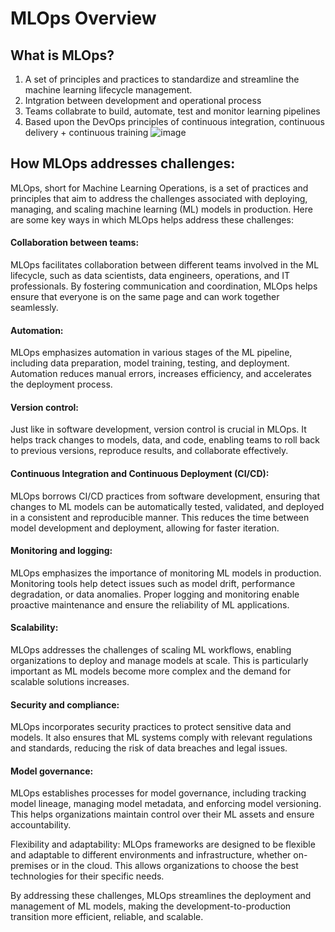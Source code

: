 # MLOps Overview
## What is MLOps?
1. A set of principles and practices to standardize and streamline the machine learning lifecycle management.
2. Intgration between development and operational process
3. Teams collabrate to build, automate, test and monitor learning pipelines
4. Based upon the DevOps principles of continuous integration, continuous delivery + continuous training 
![image](https://github.com/ManojGuttha/MLFlow-Doc/assets/158753894/18e465ff-8150-44d7-9a3a-e660ee94fec5)

## How MLOps addresses challenges:
MLOps, short for Machine Learning Operations, is a set of practices and principles that aim to address the challenges associated with deploying, managing, and scaling machine learning (ML) models in production. Here are some key ways in which MLOps helps address these challenges:

#### Collaboration between teams: 
MLOps facilitates collaboration between different teams involved in the ML lifecycle, such as data scientists, data engineers, operations, and IT professionals. By fostering communication and coordination, MLOps helps ensure that everyone is on the same page and can work together seamlessly.

#### Automation: 
MLOps emphasizes automation in various stages of the ML pipeline, including data preparation, model training, testing, and deployment. Automation reduces manual errors, increases efficiency, and accelerates the deployment process.

#### Version control: 
Just like in software development, version control is crucial in MLOps. It helps track changes to models, data, and code, enabling teams to roll back to previous versions, reproduce results, and collaborate effectively.

#### Continuous Integration and Continuous Deployment (CI/CD): 
MLOps borrows CI/CD practices from software development, ensuring that changes to ML models can be automatically tested, validated, and deployed in a consistent and reproducible manner. This reduces the time between model development and deployment, allowing for faster iteration.

#### Monitoring and logging: 
MLOps emphasizes the importance of monitoring ML models in production. Monitoring tools help detect issues such as model drift, performance degradation, or data anomalies. Proper logging and monitoring enable proactive maintenance and ensure the reliability of ML applications.

#### Scalability: 
MLOps addresses the challenges of scaling ML workflows, enabling organizations to deploy and manage models at scale. This is particularly important as ML models become more complex and the demand for scalable solutions increases.

#### Security and compliance: 
MLOps incorporates security practices to protect sensitive data and models. It also ensures that ML systems comply with relevant regulations and standards, reducing the risk of data breaches and legal issues.

#### Model governance: 
MLOps establishes processes for model governance, including tracking model lineage, managing model metadata, and enforcing model versioning. This helps organizations maintain control over their ML assets and ensure accountability.

Flexibility and adaptability: MLOps frameworks are designed to be flexible and adaptable to different environments and infrastructure, whether on-premises or in the cloud. This allows organizations to choose the best technologies for their specific needs.

By addressing these challenges, MLOps streamlines the deployment and management of ML models, making the development-to-production transition more efficient, reliable, and scalable.
